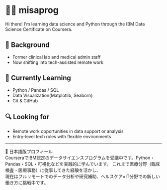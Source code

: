 # 👩‍💻 misaprog

Hi there! I'm learning data science and Python through the IBM Data Science Certificate on Coursera.

## 🧪 Background  
- Former clinical lab and medical admin staff  
- Now shifting into tech-assisted remote work

## 📘 Currently Learning  
- Python / Pandas / SQL  
- Data Visualization(Matplotlib, Seaborn)  
- Git & GitHub

## 🔍 Looking for  
- Remote work opportunities in data support or analysis  
- Entry-level tech roles with flexible environments

---

🌱 日本語版プロフィール  
CourseraでIBM認定のデータサイエンスプログラムを受講中です。Python・Pandas・SQL・可視化などを実践的に学んでいます。 
これまで医療分野（臨床検査・医療事務）に従事してきた経験を活かし、  
現在はフルリモートでのデータ分析や研究補助、ヘルスケア×IT分野での新しい働き方に挑戦中です。
